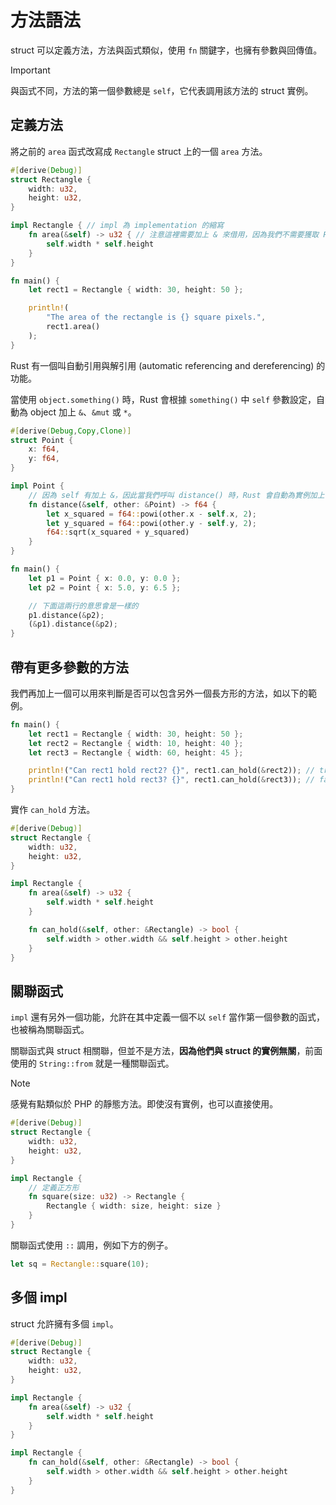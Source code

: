 # 方法語法

struct 可以定義方法，方法與函式類似，使用 `fn` 關鍵字，也擁有參數與回傳值。

> [!IMPORTANT]
>
> 與函式不同，方法的第一個參數總是 `self`，它代表調用該方法的 struct 實例。

## 定義方法

將之前的 `area` 函式改寫成 `Rectangle` struct 上的一個 `area` 方法。

```rust
#[derive(Debug)]
struct Rectangle {
    width: u32,
    height: u32,
}

impl Rectangle { // impl 為 implementation 的縮寫
    fn area(&self) -> u32 { // 注意這裡需要加上 & 來借用，因為我們不需要獲取 Rectangle 實例的所有權
        self.width * self.height
    }
}

fn main() {
    let rect1 = Rectangle { width: 30, height: 50 };

    println!(
        "The area of the rectangle is {} square pixels.",
        rect1.area()
    );
}
```

Rust 有一個叫自動引用與解引用 (automatic referencing and dereferencing) 的功能。

當使用 `object.something()` 時，Rust 會根據 `something()` 中 `self` 參數設定，自動為 object 加上 `&`、`&mut` 或 `*`。

```rust
#[derive(Debug,Copy,Clone)]
struct Point {
    x: f64,
    y: f64,
}

impl Point {
    // 因為 self 有加上 &，因此當我們呼叫 distance() 時，Rust 會自動為實例加上 &
    fn distance(&self, other: &Point) -> f64 {
        let x_squared = f64::powi(other.x - self.x, 2);
        let y_squared = f64::powi(other.y - self.y, 2);
        f64::sqrt(x_squared + y_squared)
    }
}

fn main() {
    let p1 = Point { x: 0.0, y: 0.0 };
    let p2 = Point { x: 5.0, y: 6.5 };

    // 下面這兩行的意思會是一樣的
    p1.distance(&p2);
    (&p1).distance(&p2);
}
```

## 帶有更多參數的方法

我們再加上一個可以用來判斷是否可以包含另外一個長方形的方法，如以下的範例。

```rust
fn main() {
    let rect1 = Rectangle { width: 30, height: 50 };
    let rect2 = Rectangle { width: 10, height: 40 };
    let rect3 = Rectangle { width: 60, height: 45 };

    println!("Can rect1 hold rect2? {}", rect1.can_hold(&rect2)); // true
    println!("Can rect1 hold rect3? {}", rect1.can_hold(&rect3)); // false
}
```

實作 `can_hold` 方法。

```rust
#[derive(Debug)]
struct Rectangle {
    width: u32,
    height: u32,
}

impl Rectangle {
    fn area(&self) -> u32 {
        self.width * self.height
    }

    fn can_hold(&self, other: &Rectangle) -> bool {
        self.width > other.width && self.height > other.height
    }
}
```

## 關聯函式

`impl` 還有另外一個功能，允許在其中定義一個不以 `self` 當作第一個參數的函式，也被稱為關聯函式。

關聯函式與 struct 相關聯，但並不是方法，**因為他們與 struct 的實例無關**，前面使用的 `String::from` 就是一種關聯函式。

> [!NOTE]
>
> 感覺有點類似於 PHP 的靜態方法。即使沒有實例，也可以直接使用。

```rust
#[derive(Debug)]
struct Rectangle {
    width: u32,
    height: u32,
}

impl Rectangle {
    // 定義正方形
    fn square(size: u32) -> Rectangle {
        Rectangle { width: size, height: size }
    }
}
```

關聯函式使用 `::` 調用，例如下方的例子。

```rust
let sq = Rectangle::square(10);
```

## 多個 impl

struct 允許擁有多個 `impl`。

```rust
#[derive(Debug)]
struct Rectangle {
    width: u32,
    height: u32,
}

impl Rectangle {
    fn area(&self) -> u32 {
        self.width * self.height
    }
}

impl Rectangle {
    fn can_hold(&self, other: &Rectangle) -> bool {
        self.width > other.width && self.height > other.height
    }
}
```
